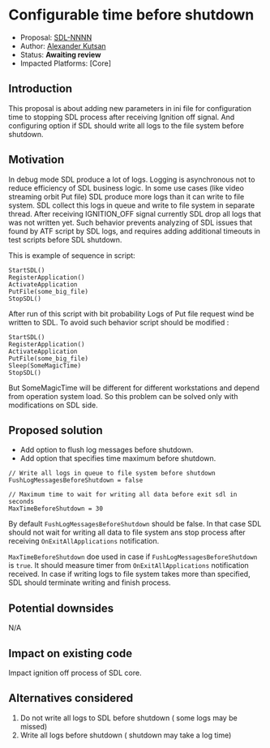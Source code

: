 # Configurable time before shutdown

* Proposal: [SDL-NNNN](nnnn-configurable-time-before-shutdown.md)
* Author: [Alexander Kutsan](https://github.com/LuxoftAKutsan)
* Status: **Awaiting review**
* Impacted Platforms: [Core]

## Introduction

This proposal is about adding new parameters in ini file for configuration time to stopping SDL process after receiving Ignition off signal.
And configuring option if SDL should write all logs to the file system before shutdown. 

## Motivation

In debug mode SDL produce a lot of logs.
Logging is asynchronous not to reduce efficiency of SDL business logic. 
In some use cases (like video streaming orbit Put file) SDL produce more logs than it can write to file system. 
SDL collect this logs in queue and write to file system in separate thread. 
After receiving IGNITION_OFF signal currently SDL drop all logs that was not written yet.
Such behavior prevents analyzing of SDL issues that found by ATF script by SDL logs, and requires adding additional timeouts in test scripts before SDL shutdown.

This is example of sequence in script:

```
StartSDL()
RegisterApplication()
ActivateApplication
PutFile(some_big_file)
StopSDL()
```

After run of this script with bit probability Logs of Put file request wind be written to SDL. 
To avoid such behavior script should be modified :
```
StartSDL()
RegisterApplication()
ActivateApplication
PutFile(some_big_file)
Sleep(SomeMagicTime)
StopSDL()
```

But SomeMagicTime will be different for different workstations and depend from operation system load.
So this problem can be solved only with modifications on SDL side. 

## Proposed solution

 - Add option to flush log messages before shutdown.
 - Add option that specifies time maximum before shutdown.

```
// Write all logs in queue to file system before shutdown 
FushLogMessagesBeforeShutdown = false

// Maximum time to wait for writing all data before exit sdl in seconds
MaxTimeBeforeShutdown = 30
```

By default `FushLogMessagesBeforeShutdown` should be false. In that case SDL should not wait for writing all data to file system ans stop process after receiving `OnExitAllApplications` notification. 

`MaxTimeBeforeShutdown` doe used in case if `FushLogMessagesBeforeShutdown` is `true`. It should measure timer from `OnExitAllApplications` notification received. In case if writing logs to file system takes more than specified, SDL should terminate writing and finish process. 


## Potential downsides

N/A

## Impact on existing code

Impact ignition off process of SDL core.

## Alternatives considered
 1. Do not write all logs to SDL before shutdown ( some logs may  be missed)
 2. Write all logs before shutdown ( shutdown may take a log time)
 

